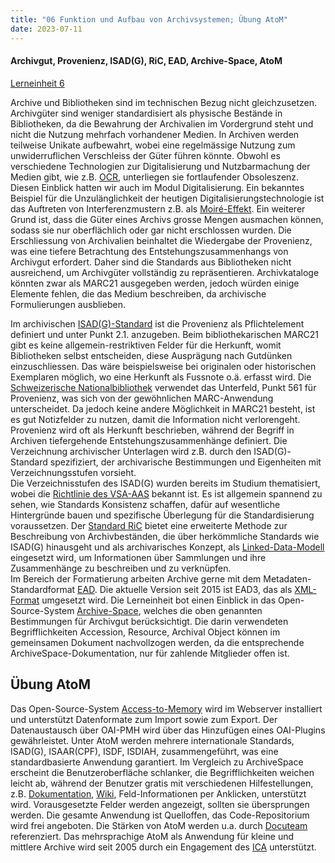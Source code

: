 ```yaml
---
title: "06 Funktion und Aufbau von Archivsystemen; Übung AtoM"
date: 2023-07-11
---
```

#### Archivgut, Provenienz, ISAD(G), RiC, EAD, Archive-Space, AtoM
[Lerneinheit 6](https://pad.gwdg.de/HUP8ZAoxQEqxj-VIO2TfFg)

Archive und Bibliotheken sind im technischen Bezug nicht gleichzusetzen. Archivgüter sind weniger standardisiert als physische Bestände in Bibliotheken, da die Bewahrung der Archivalien im Vordergrund steht und nicht die Nutzung mehrfach vorhandener Medien. In Archiven werden teilweise Unikate aufbewahrt, wobei eine regelmässige Nutzung zum unwiderruflichen Verschleiss der Güter führen könnte. Obwohl es verschiedene Technologien zur Digitalisierung und Nutzbarmachung der Medien gibt, wie z.B. [OCR](https://de.wikipedia.org/wiki/Texterkennung), unterliegen sie fortlaufender Obsoleszenz. Diesen Einblick hatten wir auch im Modul Digitalisierung. Ein bekanntes Beispiel für die Unzulänglichkeit der heutigen Digitalisierungstechnologie ist das Auftreten von Interferenzmustern z.B. als [Moiré-Effekt](https://de.wikipedia.org/wiki/Moir%C3%A9-Effekt). Ein weiterer Grund ist, dass die Güter eines Archivs grosse Mengen ausmachen können, sodass sie nur oberflächlich oder gar nicht erschlossen wurden. Die Erschliessung von Archivalien beinhaltet die Wiedergabe der Provenienz, was eine tiefere Betrachtung des Entstehungszusammenhangs von Archivgut erfordert. Daher sind die Standards aus Bibliotheken nicht ausreichend, um Archivgüter vollständig zu repräsentieren. Archivkataloge könnten zwar als MARC21 ausgegeben werden, jedoch würden einige Elemente fehlen, die das Medium beschreiben, da archivische Formulierungen ausblieben.	

Im archivischen [ISAD(G)-Standard](https://www.ica.org/en/isadg-general-international-standard-archival-description-second-edition) ist die Provenienz als Pflichtelement definiert und unter Punkt 2.1. anzugeben. Beim bibliothekarischen MARC21 gibt es keine allgemein-restriktiven Felder für die Herkunft, womit Bibliotheken selbst entscheiden, diese Ausprägung nach Gutdünken einzuschliessen. Das wäre beispielsweise bei originalen oder historischen Exemplaren möglich, wo eine Herkunft als Fussnote o.ä. erfasst wird. Die [Schweizerische Nationalbibliothek](https://ead.nb.admin.ch/web/marc21/dmarcb5xx.htm) verwendet das Unterfeld, Punkt 561 für Provenienz, was sich von der gewöhnlichen MARC-Anwendung unterscheidet. Da jedoch keine andere Möglichkeit in MARC21 besteht, ist es gut Notizfelder zu nutzen, damit die Information nicht verlorengeht. Provenienz wird oft als Herkunft beschrieben, während der Begriff in Archiven tiefergehende Entstehungszusammenhänge definiert. Die Verzeichnung archivischer Unterlagen wird z.B. durch den ISAD(G)-Standard spezifiziert, der archivarische Bestimmungen und Eigenheiten mit Verzeichnungsstufen vorsieht.	
Die Verzeichnisstufen des ISAD(G) wurden bereits im Studium thematisiert, wobei die [Richtlinie des VSA-AAS](https://vsa-aas.ch/wp-content/uploads/2022/05/Richtlinien_ISAD_G_VSA_d.pdf) bekannt ist. Es ist allgemein spannend zu sehen, wie Standards Konsistenz schaffen, dafür auf wesentliche Hintergründe bauen und spezifische Überlegung für die Standardisierung voraussetzen. Der [Standard RiC](https://vsa-aas.ch/ressourcen/normen-und-standards/records-in-contexts/) bietet eine erweiterte Methode zur Beschreibung von Archivbeständen, die über herkömmliche Standards wie ISAD(G) hinausgeht und als archivarisches Konzept, als [Linked-Data-Modell](https://shkrms.github.io/lerntagebuch_bain/2023/07/12/tag10.html) eingesetzt wird, um Informationen über Sammlungen und ihre Zusammenhänge zu beschreiben und zu verknüpfen.	
Im Bereich der Formatierung arbeiten Archive gerne mit dem Metadaten-Standardformat [EAD](https://www.loc.gov/ead/). Die aktuelle Version seit 2015 ist EAD3, das als [XML-Format](https://www.loc.gov/ead/tglib/appendix_c.html) umgesetzt wird. Die Lerneinheit bot einen Einblick in das Open-Source-System [Archive-Space](https://archivesspace.org/), welches die oben genannten Bestimmungen für Archivgut berücksichtigt. Die darin verwendeten Begrifflichkeiten Accession, Resource, Archival Object können im gemeinsamen Dokument nachvollzogen werden, da die entsprechende ArchiveSpace-Dokumentation, nur für zahlende Mitglieder offen ist.

## Übung AtoM

Das Open-Source-System [Access-to-Memory](https://www.accesstomemory.org/de/) wird im Webserver installiert und unterstützt Datenformate zum Import sowie zum Export. Der Datenaustausch über OAI-PMH wird über das Hinzufügen eines OAI-Plugins gewährleistet. Unter AtoM werden mehrere internationale Standards, ISAD(G), ISAAR(CPF), ISDF, ISDIAH, zusammengeführt, was eine standardbasierte Anwendung garantiert. Im Vergleich zu ArchiveSpace erscheint die Benutzeroberfläche schlanker, die Begrifflichkeiten weichen leicht ab, während der Benutzer gratis mit verschiedenen Hilfestellungen, z.B. [Dokumentation](https://www.accesstomemory.org/de/docs/2.7/), [Wiki](https://wiki.accesstomemory.org/wiki/Main_Page), Feld-Informationen per Anklicken, unterstützt wird. Vorausgesetzte Felder werden angezeigt, sollten sie übersprungen werden. Die gesamte Anwendung ist Quelloffen, das Code-Repositorium wird frei angeboten. Die Stärken von AtoM werden u.a. durch [Docuteam](https://www.docuteam.ch/software-fur-archive/) referenziert. Das mehrsprachige AtoM als Anwendung für kleine und mittlere Archive wird seit 2005 durch ein Engagement des [ICA](https://www.ica.org/en/ica-statement-access-memory-atom-0) unterstützt. 
